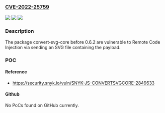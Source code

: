 ### [CVE-2022-25759](https://cve.mitre.org/cgi-bin/cvename.cgi?name=CVE-2022-25759)
![](https://img.shields.io/static/v1?label=Product&message=convert-svg-core&color=blue)
![](https://img.shields.io/static/v1?label=Version&message=%3C%200.6.2%20&color=brighgreen)
![](https://img.shields.io/static/v1?label=Vulnerability&message=Remote%20Code%20Injection&color=brighgreen)

### Description

The package convert-svg-core before 0.6.2 are vulnerable to Remote Code Injection via sending an SVG file containing the payload.

### POC

#### Reference
- https://security.snyk.io/vuln/SNYK-JS-CONVERTSVGCORE-2849633

#### Github
No PoCs found on GitHub currently.

